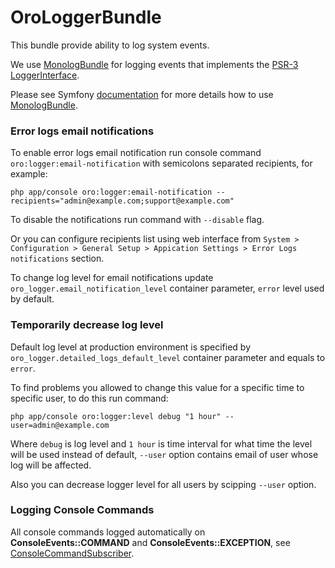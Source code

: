 OroLoggerBundle
===============

This bundle provide ability to log system events.

We use [MonologBundle](https://github.com/symfony/monolog-bundle) for logging events that implements the [PSR-3 LoggerInterface](https://github.com/php-fig/fig-standards/blob/master/accepted/PSR-3-logger-interface.md).

Please see Symfony [documentation](http://symfony.com/doc/current/logging.html) for more details how to use [MonologBundle](https://github.com/symfony/monolog-bundle).

### Error logs email notifications
To enable error logs email notification run console command `oro:logger:email-notification` with semicolons separated 
recipients, for example:  

    php app/console oro:logger:email-notification --recipients="admin@example.com;support@example.com"

To disable the notifications run command with `--disable` flag.
  
Or you can configure recipients list using web interface from `System > Configuration > General Setup > Appication Settings > Error Logs 
notifications` section.

To change log level for email notifications update `oro_logger.email_notification_level` container parameter, `error` level used by default. 

### Temporarily decrease log level
Default log level at production environment is specified by `oro_logger.detailed_logs_default_level` container parameter and equals to `error`.

To find problems you allowed to change this value for a specific time to specific user, to do this 
run command:  

    php app/console oro:logger:level debug "1 hour" --user=admin@example.com

Where `debug` is log level and `1 hour` is time interval for what time the level will be used instead of default, 
`--user` option contains email of user whose log will be affected.

Also you can decrease logger level for all users by scipping `--user` option.

### Logging Console Commands

All console commands logged automatically on **ConsoleEvents::COMMAND** and **ConsoleEvents::EXCEPTION**, see [ConsoleCommandSubscriber](./EventSubscriber/ConsoleCommandSubscriber.php).

